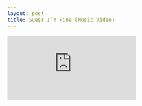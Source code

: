 ```yaml
---
layout: post
title: Guess I’m Fine (Music Video)
---
```


<div class="video">
  <iframe src="https://www.youtube.com/embed/NEdHBkXKzKk" frameborder="0" allow="accelerometer; autoplay; clipboard-write; encrypted-media; gyroscope; picture-in-picture" allowfullscreen></iframe>
</div>